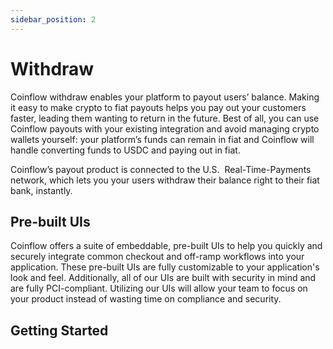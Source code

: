 ```yaml
---
sidebar_position: 2
---
```


# Withdraw

Coinflow withdraw enables your platform to payout users’ balance. Making it easy to make crypto to fiat payouts helps 
you pay out your customers faster, leading them wanting to return in the future. Best of all, you can use Coinflow 
payouts with your existing integration and avoid managing crypto wallets yourself: your platform’s funds can remain in 
fiat and Coinflow will handle converting funds to USDC and paying out in fiat.


Coinflow’s payout product is connected to the U.S.  Real-Time-Payments network, which lets you your users withdraw 
their balance right to their fiat bank, instantly.

## Pre-built UIs

Coinflow offers a suite of embeddable, pre-built UIs to help you quickly and securely integrate common checkout and
off-ramp workflows into your application. These pre-built UIs are fully customizable to your application's look and feel.
Additionally, all of our UIs are built with security in mind and are fully PCI-compliant. Utilizing our UIs will
allow your team to focus on your product instead of wasting time on compliance and security.

## Getting Started

